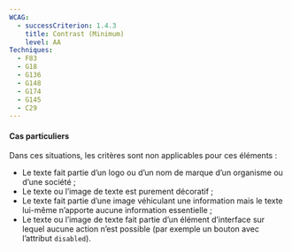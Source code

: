 ```yaml
---
WCAG:
  - successCriterion: 1.4.3
    title: Contrast (Minimum)
    level: AA
Techniques:
  - F83
  - G18
  - G136
  - G148
  - G174
  - G145
  - C29
---
```


#### Cas particuliers

Dans ces situations, les critères sont non applicables pour ces éléments :

- Le texte fait partie d’un logo ou d’un nom de marque d’un organisme ou d’une société ;
- Le texte ou l’image de texte est purement décoratif ;
- Le texte fait partie d’une image véhiculant une information mais le texte lui-même n’apporte aucune information essentielle ;
- Le texte ou l’image de texte fait partie d’un élément d’interface sur lequel aucune action n’est possible (par exemple un bouton avec l’attribut `disabled`).
